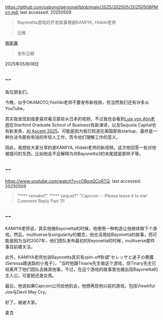 https://github.com/usbong/personal/blob/main/2025/202505/20250508PMcn.md; last accessed: 20250509

> Bayonetta游戏的开发故事根据KAMIYA, Hideki老师

> 记者

[施能崙](https://www.linkedin.com/in/michaelsyson/)

> 发布日期

2025年05月08日

## --

各位朋友们，

今晚，似乎OKAMOTO,Yoshiki老师不要发布新视频，但当然我们还有许多从YouTube。

其实我发现到我更喜欢看见那些从日本的视频，不过我也会看到[Luis von Ahn老师](https://www.youtube.com/watch?v=0rEeFFSsWAg)在Stanford Graduate School of Business有新演讲，以及Sequoia Capital也有新发表，[AI Ascent 2025](https://www.youtube.com/watch?v=v9JBMnxuPX8)。可能是因为我已知道在美国那些startup，最终是一种办法令那些有钱的年轻人工作，而令他们理解工作的意义。

因此，我想给大家分享的是KAMIYA, Hideki老师的新视频。这次他回答一些对他被提问的东西，比如他会不会解释为何Bayonetta3的末尾就是那样子等。

## --

https://www.youtube.com/watch?v=cOBoqQCcRTQ; last accessed: 20250509

> “**** remake?” “**** sequel?” "Capcom -- Please leave it to me! Comment Reply Part 11!

## --

KAMIYA老师说，其实他做Bayonetta的时候，他使用一种构造让他继续做下个游戏。然后，multiverse与singularity的概念，他也活用给Bayonetta的故事，而可能是因为当时2007年，他们团队发布最初的Bayonetta的时候，multiverse那件事目前被关注。

此外，KAMIYA老师也说Bayonetta其实有spin-off称谓"セレッサと迷子の悪魔 (Seressa跟迷路的小鬼子）。"当时他跟Tinarie先生做这个游戏，但Tinary先生已经离开了他们团队去做其他事。不过，在这个游戏的故事里也被出现Bayonetta的主人公，可是她还是女孩。

最后，他说如果Capcom公司给他机会，他想再现他以前的游戏，包括Viewtiful Joe与Devil May Cry。

好了。谢谢大家。

麦克
